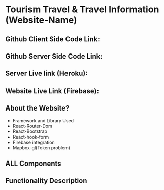 # Tourism Travel & Travel Information (Website-Name)

## Github Client Side Code Link:
## Github Server Side Code Link:

## Server Live link (Heroku):
## Website Live Link (Firebase):

## About the Website?
* Framework and Library Used
* React-Router-Dom
* React-Bootstrap
* React-hook-form
* Firebase integration
* Mapbox-gl(Token problem)

## ALL Components

## Functionality Description

